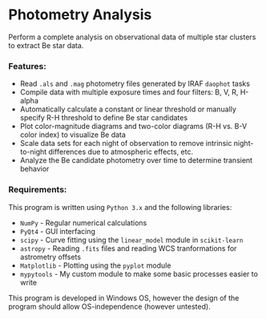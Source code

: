 # Photometry Analysis

Perform a complete analysis on observational data of multiple star clusters to extract Be star data.

### Features:

* Read ```.als``` and ```.mag``` photometry files generated by IRAF ```daophot``` tasks
* Compile data with multiple exposure times and four filters: B, V, R, H-alpha
* Automatically calculate a constant or linear threshold or manually specify R-H threshold to define Be star candidates
* Plot color-magnitude diagrams and two-color diagrams (R-H vs. B-V color index) to visualize Be data
* Scale data sets for each night of observation to remove intrinsic night-to-night differences due to atmospheric effects, etc.
* Analyze the Be candidate photometry over time to determine transient behavior

### Requirements:

This program is written using ```Python 3.x``` and the following libraries:
* ```NumPy``` - Regular numerical calculations
* ```PyQt4``` - GUI interfacing
* ```scipy``` - Curve fitting using the ```linear_model``` module in ```scikit-learn```
* ```astropy``` - Reading ```.fits``` files and reading WCS tranformations for astrometry offsets
* ```Matplotlib``` - Plotting using the ```pyplot``` module
* ```mypytools``` - My custom module to make some basic processes easier to write

This program is developed in Windows OS, however the design of the program should allow OS-independence (however untested).
